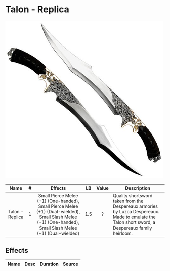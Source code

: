 # Talon - Replica

![Copyright](Talon-Practice.png)

|      Name      | # |                          Effects                          | LB | Value | Description                                                                                                                                     |
| :-------------: | :-: | :--------------------------------------------------------: | :-: | :---: | ----------------------------------------------------------------------------------------------------------------------------------------------- |
| Talon - Replica | 1 | Small Pierce Melee (+1) (One-handed), Small Pierce Melee (+1) (Dual-wielded), Small Slash Melee (+1) (One-handed), Small Slash Melee (+1) (Dual-wielded) | 1.5 |   ?   | Quality shortsword taken from the Despereaux armories by Luzca Despereaux. Made to emulate the Talon short sword, a Despereaux family heirloom. |

## Effects

| Name | Desc | Duration | Source |
| :--- | :--: | :------: | :----: |
